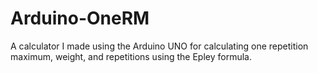# Arduino-OneRM
A calculator I made using the Arduino UNO for calculating one repetition maximum, weight, and repetitions using the Epley formula.
